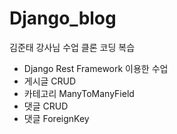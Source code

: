 # Django_blog
김준태 강사님 수업 클론 코딩 복습
- Django Rest Framework 이용한 수업
- 게시글 CRUD
- 카테고리 ManyToManyField
- 댓글 CRUD
- 댓글 ForeignKey
